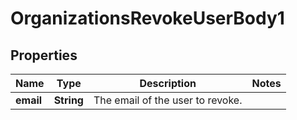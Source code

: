 # OrganizationsRevokeUserBody1

## Properties
Name | Type | Description | Notes
------------ | ------------- | ------------- | -------------
**email** | **String** | The email of the user to revoke. | 
